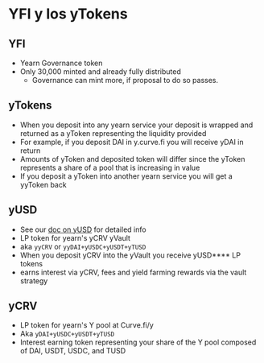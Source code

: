 # YFI y los yTokens

## YFI

* Yearn Governance token
* Only 30,000 minted and already fully distributed
  * Governance can mint more, if proposal to do so passes.

## yTokens

* When you deposit into any yearn service your deposit is wrapped and returned as a yToken representing the liquidity provided
* For example, if you deposit DAI in y.curve.fi you will receive yDAI in return
* Amounts of yToken and deposited token will differ since the yToken represents a share of a pool that is increasing in value
* If you deposit a yToken into another yearn service you will get a yyToken back

## yUSD

* See our [doc on yUSD](https://docs.yearn.finance/yusd) for detailed info
* LP token for yearn's yCRV yVault
* aka `yyCRV` or `yyDAI+yUSDC+yUSDT+yTUSD`
* When you deposit yCRV into the yVault you receive yUSD\*\*\*\* LP tokens
* earns interest via yCRV, fees and yield farming rewards via the vault strategy

## yCRV

* LP token for yearn's Y pool at Curve.fi/y
* Aka `yDAI+yUSDC+yUSDT+yTUSD`
* Interest earning token representing your share of the Y pool composed of DAI, USDT, USDC, and TUSD

